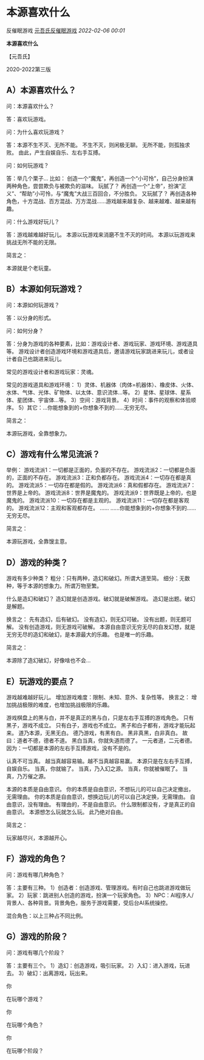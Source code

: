 # 本源喜欢什么

反催眠游戏 [元吾氏反催眠游戏](javascript:void(0);) *2022-02-06 00:01*

**本源喜欢什么**

【元吾氏】

2020-2022第三版

## A）本源喜欢什么？

问：本源喜欢什么？

答：喜欢玩游戏。

问：为什么喜欢玩游戏？

答：本源不生不灭、无所不能。
不生不灭，则闲极无聊。
无所不能，则孤独求败。
由此，产生自娱自乐、左右手互搏。

问：如何玩游戏？

答：举几个栗子...
比如：
创造一个“魔鬼”，再创造一个“小可怜”，自己分身扮演两种角色，尝尝欺负与被欺负的滋味。
玩腻了？
再创造一个“上帝”，扮演“正义”、“帮助”小可怜，与“魔鬼”大战三百回合，不分胜负。
又玩腻了？
再创造各种角色，十方混战、百方混战、万方混战......游戏越来越复杂、越来越难、越来越有趣。

问：什么游戏好玩儿？

答：游戏越难越好玩儿。
本源以玩游戏来消磨不生不灭的时间。
本源以玩游戏来挑战无所不能的无限。

简言之：

本源就是个老玩童。



## B）本源如何玩游戏？

问：本源如何玩游戏？

答：以分身的形式。

问：如何分身？

答：分身为游戏的各种要素，比如：游戏设计者、游戏玩家、游戏环境、游戏道具等。
游戏设计者创造游戏环境和游戏道具后，邀请游戏玩家跳进来玩儿，或者设计者自己也跳进来玩儿。

常见的游戏设计者和游戏玩家：灵魂。

常见的游戏道具和游戏环境：
1）灵体、机器体（肉体=机器体）、橡皮体、火体、水体、气体、光体、矿物体、以太体、意识流体...等。
2）星体、星球体、星系体、星团体、宇宙体...等。
3）空间：游戏背景。
4）时间：事件的观察和体验顺序。
5）其它：...你能想象到的+你想象不到的......无穷无尽。

简言之：

本源玩游戏，全靠想象力。



## C）游戏有什么常见流派？

举例：
游戏流派1：一切都是正面的，负面的不存在。
游戏流派2：一切都是负面的，正面的不存在。
游戏流派3：正和负都存在。
游戏流派4：一切存在都是真的。
游戏流派5：一切存在都是假的。
游戏流派6：真和假都存在。
游戏流派7：世界是上帝的。
游戏流派8：世界是魔鬼的。
游戏流派9：世界既是上帝的，也是魔鬼的。
游戏流派10：一切存在都是主观的。
游戏流派11：一切存在都是客观的。
游戏流派12：主观和客观都存在。
......
…...你能想象到的+你想象不到的......无穷无尽。

简言之：

本源玩游戏，全靠馊主意。



## D）游戏的种类？

游戏有多少种类？
粗分：只有两种，造幻和破幻。所谓大道至简。
细分：无数种，等于本源的想象力。所谓万物至繁。

什么是造幻和破幻？
造幻就是创造游戏。破幻就是破解游戏。
造幻是出题。破幻是解题。

换言之：
先有造幻，后有破幻。
没有造幻，则无幻可破。
没有出题，则无题可解。
没有创造游戏，则无游戏可破解。
本源自由意识无穷无尽的自发幻想，就是无穷无尽的造幻和破幻，是本源最大的乐趣。
也是唯一的乐趣。

简言之：

本源除了造幻破幻，好像啥也不会...



## E）玩游戏的要点？

游戏越难越好玩儿。
增加游戏难度：限制、未知、意外、复杂性等。
换言之：
增加挑战极限的难度，也增加挑战极限的乐趣。

游戏棋盘上的黑与白，并不是真正的黑与白，只是左右手互搏的游戏角色。
只有黑子，游戏不成立。
只有白子，游戏也不成立。
黑子和白子都有，游戏才能玩起来。
道乃本源，无黑无白。
德乃游戏，有黑有白。
黑非真黑，白非真白。
故曰：道者不德，德者不道。
黑白当真，你就失道而德了。
一元者道，二元者德。
因为：一切都是本源的左右手互搏游戏，没有不是的。

认真不可当真。
越当真越容易输。越不当真越容易赢。
本源只是在左右手互搏，自娱自乐。
当真，你就输了。
当真，乃入幻之源。
当真，你就被催眠了。
当真，乃万催之源。

本源的本质是自由意识。
你的本质是自由意识，不想玩儿的可以自己决定撤出，无需理由。
你的本质是自由意识，想换边玩儿的可以自己决定换，无需理由。
自由意识，没有理由。
有理由的，不是自由意识。
什么限制都没有，才是真正的自由意识。
本源想怎么玩就怎么玩。
此乃绝对自由。

简言之：

玩家越尽兴，本源越开心。



## F）游戏的角色？

问：游戏有哪几种角色？

答：主要有三种。
1）创造者：创造游戏、管理游戏。有时自己也跳进游戏做玩家。
2）玩家：跳进别人创造的游戏，扮演一个玩家角色。
3）NPC：AI程序人/背景人、各种背景。背景角色，服务于游戏需要，受后台AI系统操控。

混合角色：以上三种占不同比例。



## G）游戏的阶段？

问：游戏有哪几个阶段？

答：主要有三个。
1）造幻：创造游戏，吸引玩家。
2）入幻：进入游戏，玩进去。
3）破幻：出离游戏，玩出来。



你

在玩哪个游戏？

你

在玩哪个角色？

你

在玩哪个阶段？